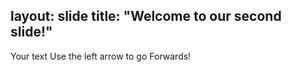 layout: slide
title: "Welcome to our second slide!"
---
Your text
Use the left arrow to go Forwards!
